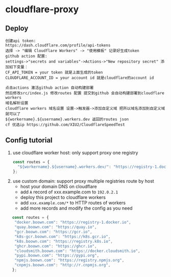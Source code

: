 # cloudflare-proxy

## Deploy
```
创建api token:
https://dash.cloudflare.com/profile/api-tokens
选择 -> "编辑 Cloudflare Workers" -> "使用模板" 记录好生成token
github action 配置:
settings->"secrets and variables"->Actions->"New repository secret" 添加如下变量：
CF_API_TOKEN = your token 就是上面生成的token
CLOUDFLARE_ACCOUNT_ID = your account id 就是cloudflare的account id

点击actions 激活github action 自动构建部署
然后修改src/index.js 修改routes 配置 提交到github 会自动构建部署到cloudflare workers
域名解析设置
cloudflare workers 域名设置 设置->触发器->添加自定义域 把所以域名添加到自定义域就可以了
${workername}.${username}.workers.dev 返回的routes json
cf 优选ip https://github.com/XIU2/CloudflareSpeedTest
```
## Config tutorial

1. use cloudflare worker host: only support proxy one registry
   ```javascript
   const routes = {
     "${workername}.${username}.workers.dev/": "https://registry-1.docker.io",
   };
   ```
2. use custom domain: support proxy multiple registries route by host
   - host your domain DNS on cloudflare
   - add `A` record of xxx.example.com to `192.0.2.1`
   - deploy this project to cloudflare workers
   - add `xxx.example.com/*` to HTTP routes of workers
   - add more records and modify the config as you need
  
```javascript
   const routes = {
    "docker.boown.com": "https://registry-1.docker.io",
    "quay.boown.com": "https://quay.io",
    "gcr.boown.com": "https://gcr.io",
    "k8s-gcr.boown.com": "https://k8s.gcr.io",
    "k8s.boown.com": "https://registry.k8s.io",
    "ghcr.boown.com": "https://ghcr.io",
    "cloudsmith.boown.com": "https://docker.cloudsmith.io",
    "pypi.boown.com": "https://pypi.org",
    "npmjs.boown.com": "https://registry.npmjs.org",
    "cnpmjs.boown.com": "http://r.cnpmjs.org",
   };
```

